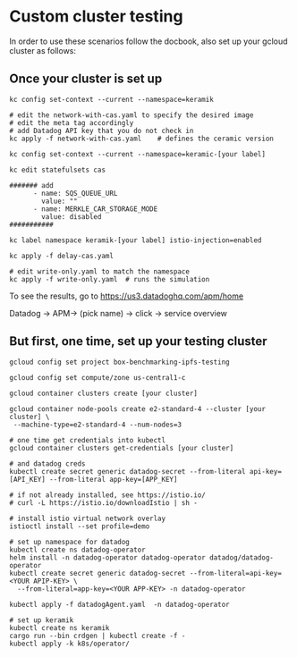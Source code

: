 # Custom cluster testing

In order to use these scenarios follow the docbook, also set up your gcloud cluster as follows:

## Once your cluster is set up

```
kc config set-context --current --namespace=keramik

# edit the network-with-cas.yaml to specify the desired image
# edit the meta tag accordingly
# add Datadog API key that you do not check in
kc apply -f network-with-cas.yaml    # defines the ceramic version

kc config set-context --current --namespace=keramic-[your label]

kc edit statefulsets cas

####### add 
      - name: SQS_QUEUE_URL
        value: ""
      - name: MERKLE_CAR_STORAGE_MODE
        value: disabled
###########

kc label namespace keramik-[your label] istio-injection=enabled

kc apply -f delay-cas.yaml

# edit write-only.yaml to match the namespace
kc apply -f write-only.yaml  # runs the simulation

```

To see the results, go to https://us3.datadoghq.com/apm/home

Datadog -> APM-> (pick name) -> click -> service overview


## But first, one time, set up your testing cluster

```
gcloud config set project box-benchmarking-ipfs-testing

gcloud config set compute/zone us-central1-c

gcloud container clusters create [your cluster]

gcloud container node-pools create e2-standard-4 --cluster [your cluster] \
 --machine-type=e2-standard-4 --num-nodes=3

# one time get credentials into kubectl
gcloud container clusters get-credentials [your cluster]

# and datadog creds
kubectl create secret generic datadog-secret --from-literal api-key=[API_KEY] --from-literal app-key=[APP_KEY]

# if not already installed, see https://istio.io/
# curl -L https://istio.io/downloadIstio | sh -

# install istio virtual network overlay
istioctl install --set profile=demo

# set up namespace for datadog
kubectl create ns datadog-operator
helm install -n datadog-operator datadog-operator datadog/datadog-operator
kubectl create secret generic datadog-secret --from-literal=api-key=<YOUR APIP-KEY> \
  --from-literal=app-key=<YOUR APP-KEY> -n datadog-operator

kubectl apply -f datadogAgent.yaml  -n datadog-operator

# set up keramik
kubectl create ns keramik
cargo run --bin crdgen | kubectl create -f -
kubectl apply -k k8s/operator/

```
